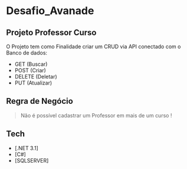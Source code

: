 # Desafio_Avanade

## Projeto Professor Curso 

O Projeto tem como Finalidade criar um CRUD via API conectado com o Banco de dados: 

- GET (Buscar)
- POST (Criar)
- DELETE (Deletar)
- PUT (Atualizar)

## Regra de Negócio 

> Não é possível cadastrar um Professor em mais de um curso !

## Tech	

- [.NET 3.1]
- [C#]
- [SQLSERVER]

